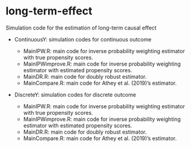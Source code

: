 # long-term-effect
Simulation code for the estimation of long-term causal effect

- ContinuousY: simulation codes for continuous outcome 
  - MainIPW.R: main code for inverse probability weighting estimator with true propensity scores.  
  - MainIPWimprove.R: main code for inverse probability weighting estimator with estimated propensity scores. 
  - MainDR.R: main code for doubly robust estimator. 
  - MainCompare.R: main code for Athey et al. (2019)’s estimator. 


- DiscreteY: simulation codes for discrete outcome
  - MainIPW.R: main code for inverse probability weighting estimator with true propensity scores.  
  - MainIPWimprove.R: main code for inverse probability weighting estimator with estimated propensity scores. 
  - MainDR.R: main code for doubly robust estimator. 
  - MainCompare.R: main code for Athey et al. (2019)’s estimator. 

